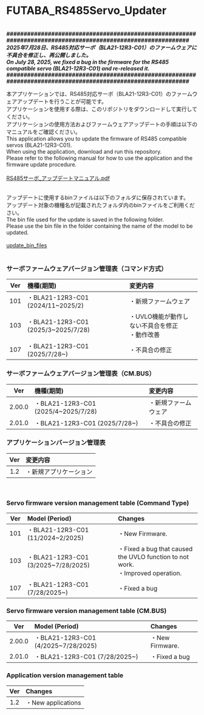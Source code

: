 # FUTABA_RS485Servo_Updater

<br> ***############################################################################################################***
<br>***2025年7月28日、RS485対応サーボ（BLA21-12R3-C01）のファームウェアに不具合を修正し、再公開しました。***
<br>***On July 28, 2025, we fixed a bug in the firmware for the RS485 compatible servo (BLA21-12R3-C01) and re-released it.***
<br> ***############################################################################################################***

本アプリケーションでは、RS485対応サーボ（BLA21-12R3-C01）のファームウェアアップデートを行うことが可能です。   
アプリケーションを使用する際は、このリポジトリをダウンロードして実行してください。  
アプリケーションの使用方法およびファームウェアアップデートの手順は以下のマニュアルをご確認ください。  
This application allows you to update the firmware of RS485 compatible servos (BLA21-12R3-C01).  
When using the application, download and run this repository.  
Please refer to the following manual for how to use the application and the firmware update procedure.  
<br>
[RS485サーボ_アップデートマニュアル.pdf](https://github.com/FutabaCorp/FUTABA_RS485Servo_Updater/blob/main/RS485%E3%82%B5%E3%83%BC%E3%83%9C_%E3%82%A2%E3%83%83%E3%83%97%E3%83%87%E3%83%BC%E3%83%88%E3%83%9E%E3%83%8B%E3%83%A5%E3%82%A2%E3%83%AB.pdf)
<br><br>

アップデートに使用するbinファイルは以下のフォルダに保存されています。  
アップデート対象の機種名が記載されたフォルダ内のbinファイルをご利用ください。  
The bin file used for the update is saved in the following folder.  
Please use the bin file in the folder containing the name of the model to be updated.  
<br>
[update_bin_files](https://github.com/FutabaCorp/FUTABA_RS485Servo_Updater/tree/main/update_bin_files)
<br><br>


### サーボファームウェアバージョン管理表（コマンド方式）

| Ver | 機種(期間) | 変更内容 |
| :---: | :--- | :--- |
| 101 | ・BLA21-12R3-C01 (2024/11\~2025/2) | ・新規ファームウェア |
| 103 | ・BLA21-12R3-C01 (2025/3\~2025/7/28) | ・UVLO機能が動作しない不具合を修正<br>・動作改善 |
| 107 | ・BLA21-12R3-C01 (2025/7/28\~) | ・不具合の修正 |

### サーボファームウェアバージョン管理表（CM.BUS）

| Ver | 機種(期間) | 変更内容 |
| :---: | :--- | :--- |
| 2.00.0 | ・BLA21-12R3-C01 (2025/4\~2025/7/28) | ・新規ファームウェア |
| 2.01.0 | ・BLA21-12R3-C01 (2025/7/28\~) | ・不具合の修正 |

### アプリケーションバージョン管理表

| Ver | 変更内容 |
| :---: | :--- |
| 1.2 | ・新規アプリケーション |

<br>

### Servo firmware version management table (Command Type)

| Ver | Model (Period) | Changes |
| :---: | :--- | :--- |
| 101 | ・BLA21-12R3-C01 (11/2024\~2/2025) | ・New Firmware. |
| 103 | ・BLA21-12R3-C01 (3/2025\~7/28/2025) | ・Fixed a bug that caused the UVLO function to not work.<br>・Improved operation. |
| 107 | ・BLA21-12R3-C01 (7/28/2025\~) | ・Fixed a bug |

### Servo firmware version management table (CM.BUS)

| Ver | Model (Period) | Changes |
| :---: | :--- | :--- |
| 2.00.0 | ・BLA21-12R3-C01 (4/2025\~7/28/2025) | ・New Firmware. |
| 2.01.0 | ・BLA21-12R3-C01 (7/28/2025\~) | ・Fixed a bug |

### Application version management table

| Ver | Changes |
| :---: | :--- |
| 1.2 | ・New applications |
